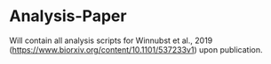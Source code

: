# Analysis-Paper

Will contain all analysis scripts for Winnubst et al., 2019 (https://www.biorxiv.org/content/10.1101/537233v1) upon publication.